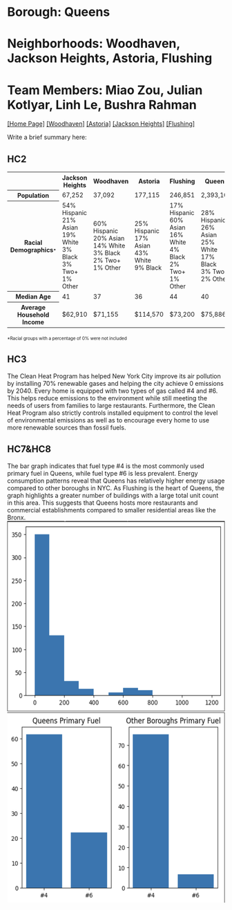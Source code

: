 # Borough: Queens
# Neighborhoods: Woodhaven, Jackson Heights, Astoria, Flushing
# Team Members: Miao Zou, Julian Kotlyar, Linh Le, Bushra Rahman
<a href='https://bushrarahman.github.io/Queens_HC11/'> [Home Page]</a> <a href='https://bushrarahman.github.io/Queens_HC11/Woodhaven.html'> [Woodhaven]</a> <a href='https://bushrarahman.github.io/Queens_HC11/astoria.html'> [Astoria]</a> <a href='https://bushrarahman.github.io/Queens_HC11/Jackson_Heights.html'> [Jackson Heights]</a> <a href='https://bushrarahman.github.io/Queens_HC11/flushing.html'> [Flushing]</a> <br>

<p> Write a brief summary here:</p>
<H2>HC2</H2>
<table width="100%">
  <tr>
    <th width="20%"></th>
    <th width="16%">Jackson Heights</th>
    <th width="16%">Woodhaven</th>
    <th width="16%">Astoria</th>
    <th width="16%">Flushing</th>
    <th width="16%">Queens</th>
  </tr>
  <tr>
    <th>Population</th>
    <td>67,252</td>
    <td>37,092</td>
    <td>177,115</td>
    <td>246,851</td>
    <td>2,393,104</td>
  </tr>
  <tr>
    <th>Racial Demographics<span style="font-size:10px;">*</span></th>
    <td>54% Hispanic<br>21% Asian<br>19% White<br>3% Black<br>3% Two+<br>1% Other</td>
    <td>60% Hispanic<br>20% Asian<br>14% White<br>3% Black<br>2% Two+<br>1% Other</td>
    <td>25% Hispanic<br>17% Asian<br>43% White<br>9% Black</td>
    <td>17% Hispanic<br>60% Asian<br>16% White<br>4% Black<br>2% Two+<br>1% Other</td>
    <td>28% Hispanic<br>26% Asian<br>25% White<br>17% Black<br>3% Two+<br>2% Other</td>
  </tr>
  <tr>
    <th>Median Age</th>
    <td>41</td>
    <td>37</td>
    <td>36</td>
    <td>44</td>
    <td>40</td>
  </tr>
  <tr>
    <th>Average Household Income</th>
    <td>$62,910</td>
    <td>$71,155</td>
    <td>$114,570</td>
    <td>$73,200</td>
    <td>$75,886</td>
  </tr>
</table>
<span style="font-size:10px;">*Racial groups with a percentage of 0% were not included</span>
<H2>HC3</H2>
The Clean Heat Program has helped New York City improve its air pollution by installing 70% renewable gases and helping the city achieve 0 emissions by 2040. Every home is equipped with two types of gas called #4 and #6. This helps reduce emissions to the environment while still meeting the needs of users from families to large restaurants. Furthermore, the Clean Heat Program also strictly controls installed equipment to control the level of environmental emissions as well as to encourage every home to use more renewable sources than fossil fuels.
<H2>HC7&HC8</H2>
The bar graph indicates that fuel type #4 is the most commonly used primary fuel in Queens, while fuel type #6 is less prevalent. Energy consumption patterns reveal that Queens has relatively higher energy usage compared to other boroughs in NYC. As Flushing is the heart of Queens, the graph highlights a greater number of buildings with a large total unit count in this area. This suggests that Queens hosts more restaurants and commercial establishments compared to smaller residential areas like the Bronx.
<img src="Total Units(Queens).png" width="650" height="440"> 
<img src="Primary Fuel(Queens).png" width = "650" height = "440">


